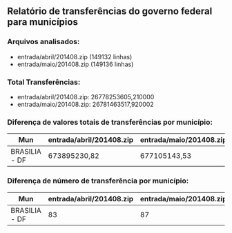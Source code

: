 ## Relatório de transferências do governo federal para municípios
### Arquivos analisados:
* entrada/abril/201408.zip (149132 linhas)
* entrada/maio/201408.zip (149136 linhas)
### Total Transferências:
* entrada/abril/201408.zip: 26778253605,210000
* entrada/maio/201408.zip: 26781463517,920002
### Diferença de valores totais de transferências por município:
| Mun | entrada/abril/201408.zip | entrada/maio/201408.zip | Diff | Percent |
| --- | --- | --- | --- | --- |
| BRASILIA - DF | 673895230,82 | 677105143,53 | 3209912,71 | 0,48 |
### Diferença de número de transferência por município:
| Mun | entrada/abril/201408.zip | entrada/maio/201408.zip | Diff | Percent |
| --- | --- | --- | --- | --- |
| BRASILIA - DF | 83 | 87 | 4 | 4 |
